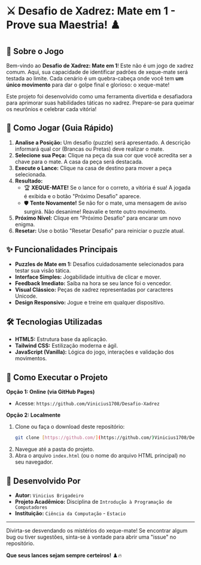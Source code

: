 # ⚔️ Desafio de Xadrez: Mate em 1 - Prove sua Maestria! ♟️

## 🚀 Sobre o Jogo

Bem-vindo ao **Desafio de Xadrez: Mate em 1**! Este não é um jogo de xadrez comum. Aqui, sua capacidade de identificar padrões de xeque-mate será testada ao limite. Cada cenário é um quebra-cabeça onde você tem **um único movimento** para dar o golpe final e glorioso: o xeque-mate!

Este projeto foi desenvolvido como uma ferramenta divertida e desafiadora para aprimorar suas habilidades táticas no xadrez. Prepare-se para queimar os neurônios e celebrar cada vitória!

## 🎯 Como Jogar (Guia Rápido)

1.  **Analise a Posição:** Um desafio (puzzle) será apresentado. A descrição informará qual cor (Brancas ou Pretas) deve realizar o mate.
2.  **Selecione sua Peça:** Clique na peça da sua cor que você acredita ser a chave para o mate. A casa da peça será destacada.
3.  **Execute o Lance:** Clique na casa de destino para mover a peça selecionada.
4.  **Resultado:**
    * 🏆 **XEQUE-MATE!** Se o lance for o correto, a vitória é sua! A jogada é exibida e o botão "Próximo Desafio" aparece.
    * 🛡️ **Tente Novamente!** Se não for o mate, uma mensagem de aviso surgirá. Não desanime! Reavalie e tente outro movimento.
5.  **Próximo Nível:** Clique em "Próximo Desafio" para encarar um novo enigma.
6.  **Resetar:** Use o botão "Resetar Desafio" para reiniciar o puzzle atual.

## ✨ Funcionalidades Principais

* **Puzzles de Mate em 1:** Desafios cuidadosamente selecionados para testar sua visão tática.
* **Interface Simples:** Jogabilidade intuitiva de clicar e mover.
* **Feedback Imediato:** Saiba na hora se seu lance foi o vencedor.
* **Visual Clássico:** Peças de xadrez representadas por caracteres Unicode.
* **Design Responsivo:** Jogue e treine em qualquer dispositivo.

## 🛠️ Tecnologias Utilizadas

* **HTML5:** Estrutura base da aplicação.
* **Tailwind CSS:** Estilização moderna e ágil.
* **JavaScript (Vanilla):** Lógica do jogo, interações e validação dos movimentos.

## 🚀 Como Executar o Projeto

**Opção 1: Online (via GitHub Pages)**

* Acesse: `https://github.com/Vinicius1708/Desafio-Xadrez`

**Opção 2: Localmente**

1.  Clone ou faça o download deste repositório:
    ```bash
    git clone [https://github.com/](https://github.com/)Vinicius1708/Desafio-Xadrez.git
    ```
2.  Navegue até a pasta do projeto.
3.  Abra o arquivo `index.html` (ou o nome do arquivo HTML principal) no seu navegador.

## 👤 Desenvolvido Por

* **Autor:** `Vinicius Brigadeiro`
* **Projeto Acadêmico:** Disciplina de `Introdução à Programação de Computadores`
* **Instituição:** `Ciência da Computação` - `Estacio`

---

Divirta-se desvendando os mistérios do xeque-mate! Se encontrar algum bug ou tiver sugestões, sinta-se à vontade para abrir uma "issue" no repositório.

**Que seus lances sejam sempre certeiros!** ♟️🔥
